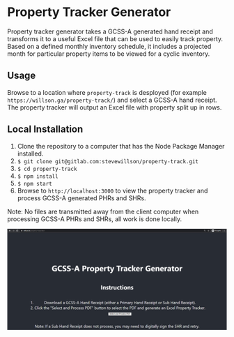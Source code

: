 # Property Tracker Generator

Property tracker generator takes a GCSS-A generated hand receipt and transforms it to a useful Excel file that can be used to easily track property. Based on a defined monthly inventory schedule, it includes a projected month for particular property items to be viewed for a cyclic inventory.

## Usage

Browse to a location where `property-track` is desployed (for example `https://willson.ga/property-track/`) and select a GCSS-A hand receipt. The property tracker will output an Excel file with property split up in rows.

## Local Installation

1. Clone the repository to a computer that has the Node Package Manager installed.
2. `$ git clone git@gitlab.com:stevewillson/property-track.git`
3. `$ cd property-track`
4. `$ npm install`
5. `$ npm start`
6. Browse to `http://localhost:3000` to view the property tracker and process GCSS-A generated PHRs and SHRs.

Note: No files are transmitted away from the client computer when processing GCSS-A PHRs and SHRs, all work is done locally.

![Property Tracker Generator](property-tracker1.png)
